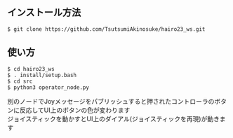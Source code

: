 ## インストール方法
```
$ git clone https://github.com/TsutsumiAkinosuke/hairo23_ws.git
```

## 使い方
```
$ cd hairo23_ws
$ . install/setup.bash
$ cd src
$ python3 operator_node.py
```

別のノードでJoyメッセージをパブリッシュすると押されたコントローラのボタンに反応してUI上のボタンの色が変わります  
ジョイスティックを動かすとUI上のダイアル(ジョイスティックを再現)が動きます
